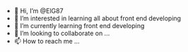 - 👋 Hi, I’m @ElG87
- 👀 I’m interested in learning all about front end developing
- 🌱 I’m currently learning front end developing
- 💞️ I’m looking to collaborate on ...
- 📫 How to reach me ...

<!---
ElG87/ElG87 is a ✨ special ✨ repository because its `README.md` (this file) appears on your GitHub profile.
You can click the Preview link to take a look at your changes.
--->
